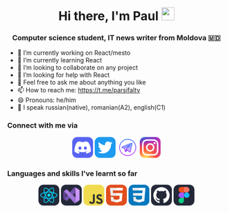 <h1 align="center">Hi there, I'm Paul
<img src="https://github.com/blackcater/blackcater/raw/main/images/Hi.gif" height="30px" width="30px"/></h1>
<h3 align="center">Computer science student, IT news writer from Moldova 🇲🇩</h3>

- 🔭 I’m currently working on React/mesto
- 🌱 I’m currently learning React
- 👯 I’m looking to collaborate on any project
- 🤔 I’m looking for help with React
- 💬 Feel free to ask me about anything you like
- 📫 How to reach me:  https://t.me/parsifalty
- 😄 Pronouns: he/him
- 🧳 I speak russian(native), romanian(A2), english(C1)

<h3>Connect with me via</h3>
<div align="center">
<a href="https://discordapp.com/users/parsifalty_67164"><img src="./icons/Discord.svg" width="48"></a>
<a href="https://twitter.com/sign_armadey"><img src="./icons/Twitter.svg" width="48"></a>
<a href="https://t.me/parsifalty"><img src="./icons/icons8-telegram.svg" width="48"></a>
<a href="https://www.instagram.com/parsifalty_/"><img src="./icons/Instagram.svg" width="48"></a>
</div>

<h3>Languages and skills I've learnt so far</h3>
<div align="center">
 <img src="./icons/React-Dark.svg" width="48">  
 <img src="./icons/VisualStudio-Dark.svg" width="48">
 <img src="./icons/JavaScript.svg" width="48">
 <img src="./icons/HTML.svg" width="48">
 <img src="./icons/CSS.svg" width="48">
 <img src="./icons/Github-Dark.svg" width="48">
 <img src="./icons/Figma-Dark.svg" width="48">
 </div>

